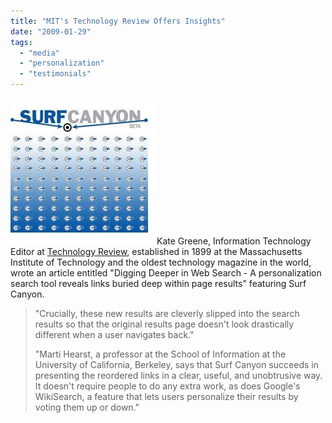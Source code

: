 ```yaml
---
title: "MIT's Technology Review Offers Insights"
date: "2009-01-29"
tags: 
  - "media"
  - "personalization"
  - "testimonials"
---
```


![Tech Review Image with Border](/assets/images/rank-dynamics/tech-review-image-with-border.jpg "Tech Review Image with Border")Kate Greene, Information Technology Editor at [Technology Review](http://www.technologyreview.com/web/22032/), established in 1899 at the Massachusetts Institute of Technology and the oldest technology magazine in the world, wrote an article entitled "Digging Deeper in Web Search - A personalization search tool reveals links buried deep within page results" featuring Surf Canyon.

> "Crucially, these new results are cleverly slipped into the search results so that the original results page doesn't look drastically different when a user navigates back."
> 
> "Marti Hearst, a professor at the School of Information at the University of California, Berkeley, says that Surf Canyon succeeds in presenting the reordered links in a clear, useful, and unobtrusive way. It doesn't require people to do any extra work, as does Google's WikiSearch, a feature that lets users personalize their results by voting them up or down."
